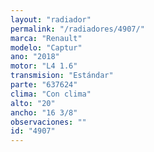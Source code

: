```yaml
---
layout: "radiador"
permalink: "/radiadores/4907/"
marca: "Renault"
modelo: "Captur"
ano: "2018"
motor: "L4 1.6"
transmision: "Estándar"
parte: "637624"
clima: "Con clima"
alto: "20"
ancho: "16 3/8"
observaciones: ""
id: "4907"
---
```


